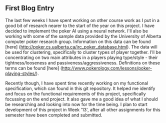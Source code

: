 ## First Blog Entry
The last few weeks I have spent working on other course work as I put in a good bit of research nearer to the start of the year on this project.
I have decided to implement the poker AI using a neural network. I'll also be working with some of the sample data provided by the University of Alberta computer poker research group. Information on this data can be found [here] (http://poker.cs.ualberta.ca/irc_poker_database.html).
The data will be used for clustering, specifically to cluster types of player together. I'll be concentrating on two main attributes in a players playing type/style - their tightness/looseness and passiveness/aggressiveness. Definitions on these terms can be found [here] (http://www.pokerology.com/lessons/poker-playing-styles/).


Recently though, I have spent time recently working on my functional specification, which can found in this git repository. 
It helped me identify and focus on the functional requirements of this project, specifically focussing on the end project. It also gave me a good idea of what I should be researching and looking into now for the time being. I plan to start development of this project in Week '13', after all other assignments for this semester have been completed and submitted.
